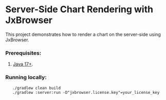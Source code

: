 # Server-Side Chart Rendering with JxBrowser

This project demonstrates how to render a chart on the server-side using JxBrowser.

### Prerequisites:
1. [Java 17+][jdk-java-net].

### Running locally:
```shell
   ./gradlew clean build
   ./gradlew :server:run -D"jxbrowser.license.key"=your_license_key
```

[jdk-java-net]: (https://jdk.java.net/)
